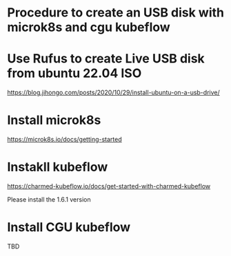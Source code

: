 # Procedure to create an USB disk with microk8s and cgu kubeflow

# Use Rufus to create Live USB disk from ubuntu 22.04 ISO
https://blog.jihongo.com/posts/2020/10/29/install-ubuntu-on-a-usb-drive/

# Install microk8s
https://microk8s.io/docs/getting-started

# Instakll kubeflow
https://charmed-kubeflow.io/docs/get-started-with-charmed-kubeflow

Please install the 1.6.1 version


# Install CGU kubeflow

TBD
